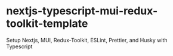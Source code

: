 # nextjs-typescript-mui-redux-toolkit-template
Setup Nextjs, MUI, Redux-Toolkit, ESLint, Prettier, and Husky with Typescript
